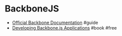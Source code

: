 # BackboneJS

- [Official Backbone Documentation](http://backbonejs.org) #guide
- [Developing Backbone.js Applications](http://addyosmani.github.io/backbone-fundamentals) #book #free
